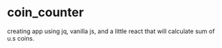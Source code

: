 # coin_counter
creating app using jq, vanilla js, and a little react that will calculate sum of u.s coins. 
